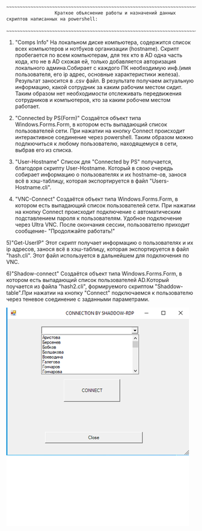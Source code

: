                       ~~~~~~~~~~~~~~~~~~~~~~~~~~~~~~~~~~~~~~~~~~~~~~~~~~~~~~~~~~~~~~~~~~~~~~~~~~~~~~~~
                      Краткое объяснение работы и назначений данных скриптов написанных на powershell:
                      ~~~~~~~~~~~~~~~~~~~~~~~~~~~~~~~~~~~~~~~~~~~~~~~~~~~~~~~~~~~~~~~~~~~~~~~~~~~~~~~~

1) "Comps Info"
На локальном диске компьютера, содержится список всех компьютеров и нотбуков организации (hostname).
Скрипт пробегается по всем компьютерам, для тех кто в AD одна часть кода, кто не в AD схожая ей, только добавляется авторизация 
локального админа.Собирает с каждого ПК необходимую инф.(имя пользователя, его ip адрес, основные характеристики железа).
Результат заносится в .csv файл. В результате получаем актуальную информацию, какой сотрудник за каким рабочим местом сидит.
Таким образом нет необходимости отслеживать передвижения сотрудников и компьютеров, кто за каким робочем местом работает.

2) "Connected by PS(Form)"
Создаётся объект типа Windows.Forms.Form, в котором есть выпадающий список пользователей сети. При нажатии на кнопку Connect
происходит интерактивное соединение через powershell. Таким образом можно подлкючиться к любому пользователю, находящемуся в
сети, выбрав его из списка.

3) "User-Hostname"
Список для "Connected by PS" получается, благодоря скрипту User-Hostname.
Который в свою очередь собирает информацию о пользователях и их hostname-ов, занося всё в хэш-таблицу, которая экспортируется
в файл "Users-Hostname.cli".

4) "VNC-Connect" 
Создаётся объект типа Windows.Forms.Form, в котором есть выпадающий список пользователей сети. При нажатии на кнопку Connect
происходит подключение с автоматическим подставлением пароля к пользователям. Удобное подключение через Ultra VNC. После окончания сессии,
пользователю приходит сообщение- "Продолжайте работать!"

5)"Get-UserIP"
Этот скрипт получает информацию о пользователях и их ip адресов, занося всё в хэш-таблицу, которая экспортируется
в файл "hash.cli". Этот файл используется в дальнейшем для подключения по VNC.

6)"Shadow-connect"
Создаётся объект типа Windows.Forms.Form, в котором есть выпадающий список пользователей AD.Который поучается из файла "hash2.cli",
формируемого скриптом "Shaddow-table".При нажатии на  кнопку "Connect" подключаемся к пользователю через теневое соединение с заданными параметрами.

![](./Shaddow-rdp.png)






